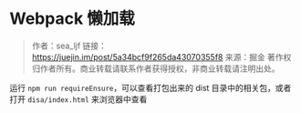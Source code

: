# Webpack 懒加载

> 作者：sea_ljf
链接：https://juejin.im/post/5a34bcf9f265da43070355f8
来源：掘金
著作权归作者所有。商业转载请联系作者获得授权，非商业转载请注明出处。

运行 `npm run requireEnsure`，可以查看打包出来的 dist 目录中的相关包，或者打开 `disa/index.html` 来浏览器中查看
